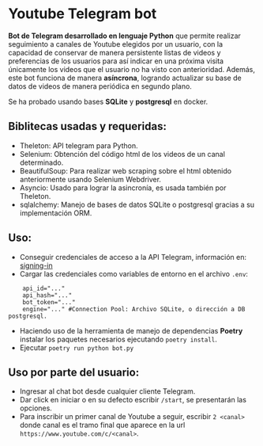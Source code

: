 # Youtube Telegram bot

**Bot de Telegram desarrollado en lenguaje Python** que permite realizar seguimiento a canales de Youtube elegidos por un usuario, con la capacidad de conservar de manera persistente listas de videos y preferencias de los usuarios para así indicar en una próxima visita únicamente los videos que el usuario no ha visto con anterioridad. Además, este bot funciona de manera **asíncrona**, logrando actualizar su base de datos de videos de manera periódica en segundo plano.

Se ha probado usando bases **SQLite** y **postgresql** en docker.

## Biblitecas usadas y requeridas: 

- Theleton: API telegram para Python.
- Selenium: Obtención del código html de los videos de un canal determinado.
- BeautifulSoup: Para realizar web scraping sobre el html obtenido anteriormente usando Selenium Webdriver.
- Asyncio: Usado para lograr la asincronía, es usada también por Theleton.
- sqlalchemy: Manejo de bases de datos SQLite o postgresql gracias a su implementación ORM.

## Uso: 

- Conseguir credenciales de acceso a la API Telegram, información en: [signing-in](https://docs.telethon.dev/en/stable/basic/signing-in.html) 
- Cargar las credenciales como variables de entorno en el archivo `.env`:
```
    api_id="..."
    api_hash="..."
    bot_token="..."
    engine="..." #Connection Pool: Archivo SQLite, o dirección a DB postgresql.
``` 
- Haciendo uso de la herramienta de manejo de dependencias **Poetry** instalar los paquetes necesarios ejecutando `poetry install`.
- Ejecutar `poetry run python bot.py`

## Uso por parte del usuario:

- Ingresar al chat bot desde cualquier cliente Telegram.
- Dar click en iniciar o en su defecto escribir `/start`,  se presentarán las opciones.
- Para inscribir un primer canal de Youtube a seguir, escribir `2 <canal>` donde canal es el tramo final que aparece en la url `https://www.youtube.com/c/<canal>`.


